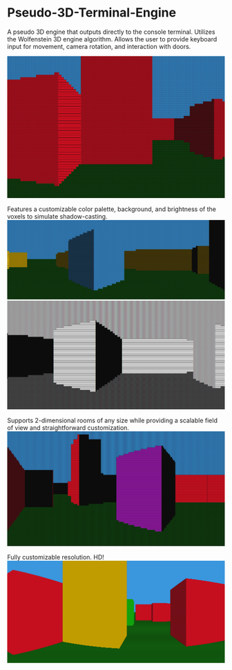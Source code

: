 # Pseudo-3D-Terminal-Engine
A pseudo 3D engine that outputs directly to the console terminal. Utilizes the Wolfenstein 3D engine algorithm.
Allows the user to provide keyboard input for movement, camera rotation, and interaction with doors.

![default](images/default.png)

Features a customizable color palette, background, and brightness of the voxels to simulate shadow-casting.
![colors](images/colors.png)
![absence of color](images/colors2.png)

Supports 2-dimensional rooms of any size while providing a scalable field of view and straightforward customization.
![default](images/fov.png)

Fully customizable resolution. HD!
![default](images/hd.png)
